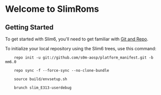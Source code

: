 Welcome to SlimRoms
===================


Getting Started
---------------

To get started with Slim6, you'll need to get familiar with
[Git and Repo](https://source.android.com/source/using-repo.html).

To initialize your local repository using the Slim6 trees, use this command:


        repo init -u git://github.com/s0m-aosp/platform_manifest.git -b mm6.0

        repo sync -f --force-sync --no-clone-bundle
        
        source build/envsetup.sh

        brunch slim_E313-userdebug

